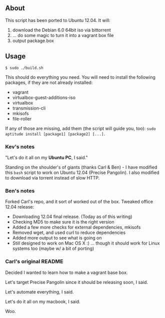 ## About

This script has been ported to Ubuntu 12.04. It will: 

 1. download the Debian 6.0 64bit iso via bittorrent
 2. ... do some magic to turn it into a vagrant box file
 3. output package.box

## Usage

    $ sudo ./build.sh

This should do everything you need. You will need to install the following
packages, if they are not already installed:

* vagrant
* virtualbox-guest-additions-iso
* virtualbox
* transmission-cli
* mkisofs
* file-roller

If any of those are missing, add them (the script will guide you, too):
`sudo aptitude install [package1] [package2] [...]`.

### Kev's notes

"Let's do it all on my **Ubuntu PC**, I said."

Standing on the shoulder's of giants (thanks Carl & Ben) - I have 
modified this `bash` script to work on Ubuntu 12.04 (Precise Pangolin). 
I also modified to download via torrent instead of slow HTTP.

### Ben's notes

Forked Carl's repo, and it sort of worked out of the box. Tweaked 
office 12.04 release: 

 - Downloading 12.04 final release. (Today as of this writing)
 - Checking MD5 to make sure it is the right version
 - Added a few more checks for external dependencies, mkisofs
 - Removed wget, and used curl to reduce dependencies
 - Added more output to see what is going on
 - Still designed to work on Mac OS X :)
    ... though it should work for Linux systems too (maybe w/ a bit of porting)

### Carl's original README

Decided I wanted to learn how to make a vagrant base box.

Let's target Precise Pangolin since it should be releasing soon, I said.

Let's automate everything, I said.

Let's do it all on my macbook, I said.

Woo.
